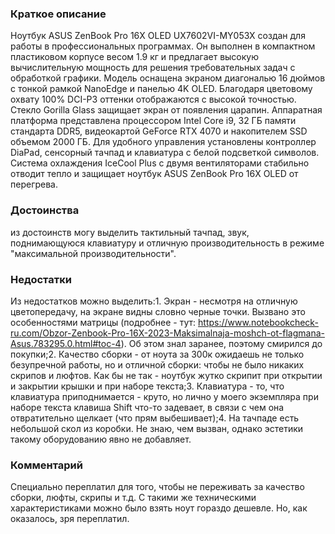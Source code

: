 ### **Краткое описание**
Ноутбук ASUS ZenBook Pro 16X OLED UX7602VI-MY053X создан для работы в профессиональных программах. Он выполнен в компактном пластиковом корпусе весом 1.9 кг и предлагает высокую вычислительную мощность для решения требовательных задач с обработкой графики. Модель оснащена экраном диагональю 16 дюймов с тонкой рамкой NanoEdge и панелью 4K OLED. Благодаря цветовому охвату 100% DCI-P3 оттенки отображаются с высокой точностью. Стекло Gorilla Glass защищает экран от появления царапин.  Аппаратная платформа представлена процессором Intel Core i9, 32 ГБ памяти стандарта DDR5, видеокартой GeForce RTX 4070 и накопителем SSD объемом 2000 ГБ. Для удобного управления установлены контроллер DiaPad, сенсорный тачпад и клавиатура с белой подсветкой символов. Система охлаждения IceCool Plus с двумя вентиляторами стабильно отводит тепло и защищает ноутбук ASUS ZenBook Pro 16X OLED от перегрева.

### **Достоинства**
из достоинств могу выделить тактильный тачпад, звук, поднимающуюся клавиатуру и отличную производительность в режиме "максимальной производительности".

### **Недостатки**
Из недостатков можно выделить:1. Экран - несмотря на отличную цветопередачу, на экране видны словно черные точки. Вызвано это особенностями матрицы (подробнее - тут: https://www.notebookcheck-ru.com/Obzor-Zenbook-Pro-16X-2023-Maksimalnaja-moshch-ot-flagmana-Asus.783295.0.html#toc-4). Об этом знал заранее, поэтому смирился до покупки;2. Качество сборки - от ноута за 300к ожидаешь не только безупречной работы, но и отличной сборки: чтобы не было никаких скрипов и люфтов. Как бы не так - ноутбук жутко скрипит при открытии и закрытии крышки и при наборе текста;3. Клавиатура - то, что клавиатура приподнимается - круто, но лично у моего экземпляра при наборе текста клавиша Shift что-то задевает, в связи с чем она отвратительно щелкает (что прям выбешивает);4. На тачпаде есть небольшой скол из коробки. Не знаю, чем вызван, однако эстетики такому оборудованию явно не добавляет.

### **Комментарий**
Специально переплатил для того, чтобы не переживать за качество сборки, люфты, скрипы и т.д. С такими же техническими характеристиками можно было взять ноут гораздо дешевле. Но, как оказалось, зря переплатил.
